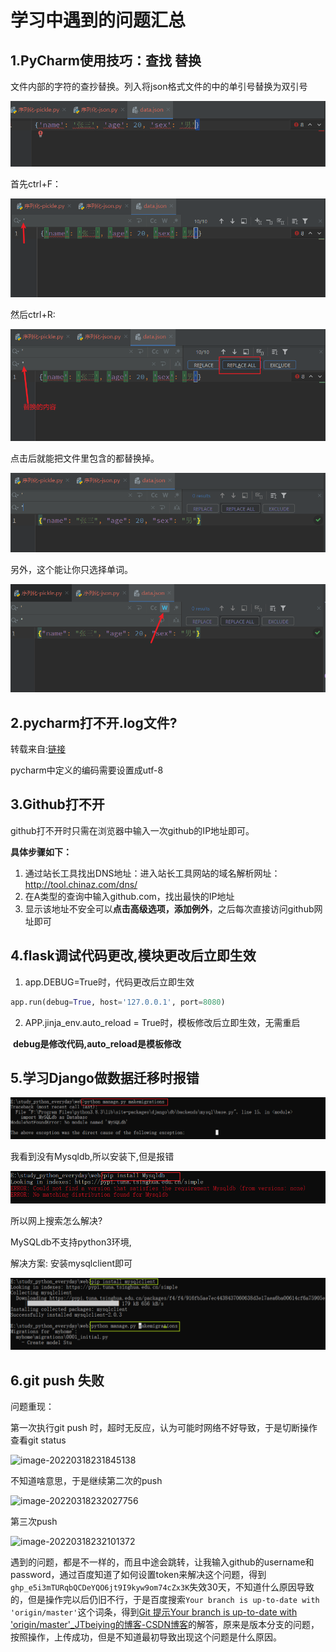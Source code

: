 # 学习中遇到的问题汇总

## 1.PyCharm使用技巧：查找 替换

文件内部的字符的查抄替换。列入将json格式文件的中的单引号替换为双引号

![](其他问题汇总.assets/1.png)

首先ctrl+F：

![](其他问题汇总.assets/2.png)

然后ctrl+R:

![](其他问题汇总.assets/3.png)

点击后就能把文件里包含的都替换掉。

![](其他问题汇总.assets/4.png)

另外，这个能让你只选择单词。

![](其他问题汇总.assets/5.png)

## 2.pycharm打不开.log文件?

转载来自:[链接](https://blog.csdn.net/weixin_44780625/article/details/118068491)

pycharm中定义的编码需要设置成utf-8

## 3.Github打不开

github打不开时只需在浏览器中输入一次github的IP地址即可。 

**具体步骤如下：**

1. 通过站长工具找出DNS地址：进入站长工具网站的域名解析网址：http://tool.chinaz.com/dns/ 
2. 在A类型的查询中输入github.com，找出最快的IP地址
3. 显示该地址不安全可以**点击高级选项，添加例外**，之后每次直接访问github网址即可

## 4.flask调试代码更改,模块更改后立即生效

1. app.DEBUG=True时，代码更改后立即生效

```python
app.run(debug=True, host='127.0.0.1', port=8080)
```

2. APP.jinja_env.auto_reload = True时，模板修改后立即生效，无需重启

​	**debug是修改代码,auto_reload是模板修改**

## 5.学习Django做数据迁移时报错

![](其他问题汇总.assets/数据库迁移.png)

我看到没有Mysqldb,所以安装下,但是报错

![](其他问题汇总.assets/安装mysqldb.png)

所以网上搜索怎么解决?

MySQLdb不支持python3环境,

解决方案: 安装mysqlclient即可

![](其他问题汇总.assets/安装mysqlclient.png)

## 6.git push 失败

问题重现：

第一次执行git push 时，超时无反应，认为可能时网络不好导致，于是切断操作查看git status

![image-20220318231845138](C:\Users\skma\AppData\Roaming\Typora\typora-user-images\image-20220318231845138.png)

不知道啥意思，于是继续第二次的push

![image-20220318232027756](C:\Users\skma\AppData\Roaming\Typora\typora-user-images\image-20220318232027756.png)

第三次push

![image-20220318232101372](C:\Users\skma\AppData\Roaming\Typora\typora-user-images\image-20220318232101372.png)

遇到的问题，都是不一样的，而且中途会跳转，让我输入github的username和password，通过百度知道了如何设置token来解决这个问题，得到`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`失效30天，不知道什么原因导致的，但是操作完以后仍旧不行，于是百度搜索`Your branch is up-to-date with 'origin/master'`这个词条，得到[Git 提示Your branch is up-to-date with 'origin/master'_JTbeiying的博客-CSDN博客](https://blog.csdn.net/qq_33912215/article/details/89000254)的解答，原来是版本分支的问题，按照操作，上传成功，但是不知道最初导致出现这个问题是什么原因。

